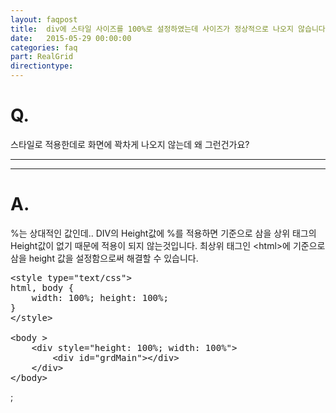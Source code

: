```yaml
---
layout: faqpost
title:  div에 스타일 사이즈를 100%로 설정하였는데 사이즈가 정상적으로 나오지 않습니다.
date:   2015-05-29 00:00:00
categories: faq
part: RealGrid
directiontype: 
---
```


# Q.

스타일로 적용한데로 화면에 꽉차게 나오지 않는데 왜 그런건가요?

---
***

# A.

%는 상대적인 값인데.. DIV의 Height값에 %를 적용하면 기준으로 삼을 상위 태그의 Height값이 없기 때문에 적용이 되지 않는것입니다.
최상위 태그인 &lt;html&gt;에 기준으로 삼을 height 값을 설정함으로써 해결할 수 있습니다.

<pre class="prettyprint">
&lt;style type="text/css"&gt;
html, body {
	width: 100%; height: 100%;
}
&lt;/style&gt;

&lt;body &gt;
	&lt;div style="height: 100%; width: 100%"&gt;
		&lt;div id="grdMain"&gt;&lt;/div&gt;
	&lt;/div&gt;
&lt;/body&gt;
</pre>;
